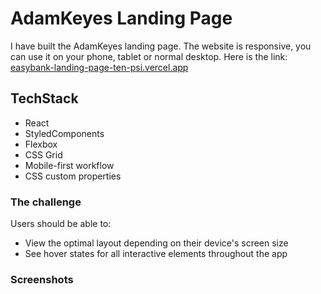 # AdamKeyes Landing Page

I have built the AdamKeyes landing page. The website is responsive, you can use it on your phone, tablet or normal desktop.
Here is the link: [easybank-landing-page-ten-psi.vercel.app](https://easybank-landing-page-ten-psi.vercel.app/)

## TechStack

- React
- StyledComponents
- Flexbox
- CSS Grid
- Mobile-first workflow
- CSS custom properties

### The challenge

Users should be able to:

- View the optimal layout depending on their device's screen size
- See hover states for all interactive elements throughout the app

### Screenshots



